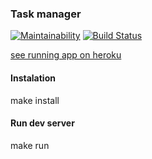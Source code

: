 ### Task manager

[![Maintainability](https://api.codeclimate.com/v1/badges/81cdfa5f999b6e768bf9/maintainability)](https://codeclimate.com/github/Romez/backend-project-lvl4/maintainability)
[![Build Status](https://travis-ci.com/Romez/backend-project-lvl4.svg?branch=master)](https://travis-ci.com/Romez/backend-project-lvl4)

[see running app on heroku](https://task-manager-romezzz.herokuapp.com/)

#### Instalation
make install

#### Run dev server
make run

